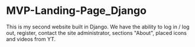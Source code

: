 # MVP-Landing-Page_Django
This is my second website built in Django. 
We have the ability to log in / log out, register, contact the site administrator,
sections "About", placed icons and videos from YT.
